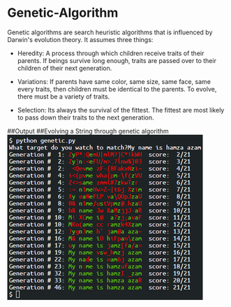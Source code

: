 # Genetic-Algorithm
Genetic algorithms are search heuristic algorithms that is influenced by Darwin's evolution theory. It assumes three things: 

* Heredity: A process through which children receive traits of their parents. If beings survive long enough, traits are passed over to their children of their next generation.

* Variations: If parents have same color, same size, same face, same every traits, then children must be identical to the parents. To evolve, there must be a variety of traits. 

* Selection: Its always the survival of the fittest. The fittest are most likely to pass down their traits to the next generation. 

##Output 
##Evolving a String through genetic algorithm
![alt text](https://raw.githubusercontent.com/imhamzaazam/Genetic-Algorithm/master/output.PNG)
